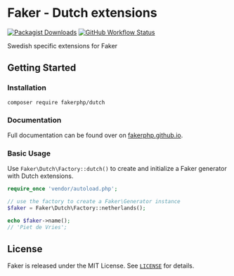 # Faker - Dutch extensions

[![Packagist Downloads](https://img.shields.io/packagist/dm/FakerPHP/Swedish)](https://packagist.org/packages/fakerphp/swedish)
[![GitHub Workflow Status](https://img.shields.io/github/workflow/status/FakerPHP/Swedish/Continuous%20Integration/main)](https://github.com/FakerPHP/Swedish/actions)

Swedish specific extensions for Faker

## Getting Started

### Installation

```shell
composer require fakerphp/dutch
```

### Documentation

Full documentation can be found over on [fakerphp.github.io](https://fakerphp.github.io).

### Basic Usage

Use `Faker\Dutch\Factory::dutch()` to create and initialize a Faker generator with Dutch extensions.

```php
require_once 'vendor/autoload.php';

// use the factory to create a Faker\Generator instance
$faker = Faker\Dutch\Factory::netherlands();

echo $faker->name();
// 'Piet de Vries';
```

## License

Faker is released under the MIT License. See [`LICENSE`](LICENSE) for details.
